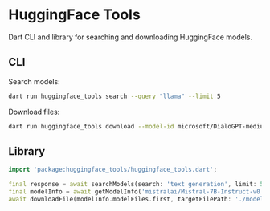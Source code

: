 # HuggingFace Tools

Dart CLI and library for searching and downloading HuggingFace models.

## CLI

Search models:
```bash
dart run huggingface_tools search --query "llama" --limit 5
```

Download files:
```bash
dart run huggingface_tools download --model-id microsoft/DialoGPT-medium --filename pytorch_model.bin
```

## Library

```dart
import 'package:huggingface_tools/huggingface_tools.dart';

final response = await searchModels(search: 'text generation', limit: 5);
final modelInfo = await getModelInfo('mistralai/Mistral-7B-Instruct-v0.1');
await downloadFile(modelInfo.modelFiles.first, targetFilePath: './model.bin');
```

